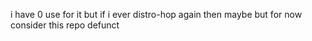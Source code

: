 i have 0 use for it but if i ever distro-hop again then maybe but for now consider this repo defunct
